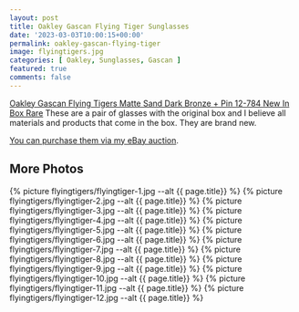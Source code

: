 ```yaml
---
layout: post
title: Oakley Gascan Flying Tiger Sunglasses
date: '2023-03-03T10:00:15+00:00'
permalink: oakley-gascan-flying-tiger
image: flyingtigers.jpg
categories: [ Oakley, Sunglasses, Gascan ]
featured: true
comments: false 
---
```

[Oakley Gascan Flying Tigers Matte Sand Dark Bronze + Pin 12-784 New In Box Rare](https://www.ebay.com/itm/155436861269) These are a pair of glasses with the original box and I believe all materials and products that come in the box. They are brand new.

[You can purchase them via my eBay auction](https://www.ebay.com/itm/155436861269).

## More Photos

{% picture flyingtigers/flyingtiger-1.jpg --alt {{ page.title}}  %}
{% picture flyingtigers/flyingtiger-2.jpg --alt {{ page.title}}  %}
{% picture flyingtigers/flyingtiger-3.jpg --alt {{ page.title}}  %}
{% picture flyingtigers/flyingtiger-4.jpg --alt {{ page.title}}  %}
{% picture flyingtigers/flyingtiger-5.jpg --alt {{ page.title}}  %}
{% picture flyingtigers/flyingtiger-6.jpg --alt {{ page.title}}  %}
{% picture flyingtigers/flyingtiger-7.jpg --alt {{ page.title}}  %}
{% picture flyingtigers/flyingtiger-8.jpg --alt {{ page.title}}  %}
{% picture flyingtigers/flyingtiger-9.jpg --alt {{ page.title}}  %}
{% picture flyingtigers/flyingtiger-10.jpg --alt {{ page.title}}  %}
{% picture flyingtigers/flyingtiger-11.jpg --alt {{ page.title}}  %}
{% picture flyingtigers/flyingtiger-12.jpg --alt {{ page.title}}  %}

